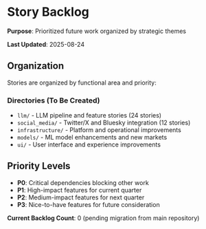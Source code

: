 # Story Backlog

**Purpose**: Prioritized future work organized by strategic themes

**Last Updated**: 2025-08-24

## Organization
Stories are organized by functional area and priority:

### Directories (To Be Created)
- `llm/` - LLM pipeline and feature stories (24 stories)
- `social_media/` - Twitter/X and Bluesky integration (12 stories)
- `infrastructure/` - Platform and operational improvements
- `models/` - ML model enhancements and new markets
- `ui/` - User interface and experience improvements

## Priority Levels
- **P0**: Critical dependencies blocking other work
- **P1**: High-impact features for current quarter  
- **P2**: Medium-impact features for next quarter
- **P3**: Nice-to-have features for future consideration

**Current Backlog Count**: 0 (pending migration from main repository)
